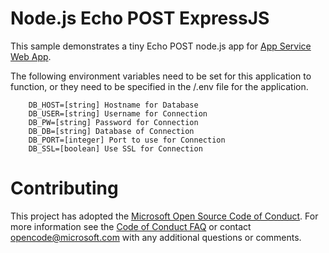 # Node.js Echo POST ExpressJS

This sample demonstrates a tiny Echo POST node.js app for [App Service Web App](https://docs.microsoft.com/azure/app-service-web).

The following environment variables need to be set for this application to function, or they need to be specified in the /.env file for the application.

```
    DB_HOST=[string] Hostname for Database
    DB_USER=[string] Username for Connection
    DB_PW=[string] Password for Connection
    DB_DB=[string] Database of Connection
    DB_PORT=[integer] Port to use for Connection
    DB_SSL=[boolean] Use SSL for Connection
```

# Contributing

This project has adopted the [Microsoft Open Source Code of Conduct](https://opensource.microsoft.com/codeofconduct/). For more information see the [Code of Conduct FAQ](https://opensource.microsoft.com/codeofconduct/faq/) or contact [opencode@microsoft.com](mailto:opencode@microsoft.com) with any additional questions or comments.